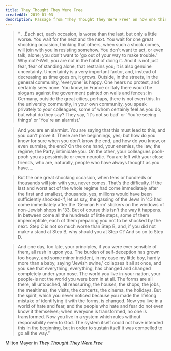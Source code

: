 ```yaml
---
title: They Thought They Were Free
createdAt: 2019-01-03
description: Passage from "They Thought They Were Free" on how one thing leads to another.
---
```


> &#8220; ...Each act, each occasion, is worse than the last, but only a little worse. You wait for the next
> and the next. You wait for one great shocking occasion, thinking that others, when such a shock comes, will
> join with you in resisting somehow. You don't want to act, or even talk, alone; you don't want to 'go out of
> your way to make trouble.' Why not?-Well, you are not in the habit of doing it. And it is not just fear,
> fear of standing alone, that restrains you; it is also genuine uncertainty. Uncertainty is a very important
> factor, and, instead of decreasing as time goes on, it grows. Outside, in the streets, in the general
> community, 'everyone' is happy. One hears no protest, and certainly sees none. You know, in France or Italy
> there would be slogans against the government painted on walls and fences; in Germany, outside the great
> cities, perhaps, there is not even this. In the university community, in your own community, you speak
> privately to your colleagues, some of whom certainly feel as you do; but what do they say? They say, 'It's
> not so bad' or 'You're seeing things' or 'You're an alarmist.'


> And you are an alarmist. You are saying that this must lead to this, and you can't prove it. These are the
> beginnings, yes; but how do you know for sure when you don't know the end, and how do you know, or even
> surmise, the end? On the one hand, your enemies, the law, the regime, the Party, intimidate you. On the
> other, your colleagues pooh-pooh you as pessimistic or even neurotic. You are left with your close friends,
> who are, naturally, people who have always thought as you have....

> But the one great shocking occasion, when tens or hundreds or thousands will join with you, never comes.
> That's the difficulty. If the last and worst act of the whole regime had come immediately after the first
> and smallest, thousands, yes, millions would have been sufficiently shocked-if, let us say, the gassing of
> the Jews in '43 had come immediately after the 'German Firm' stickers on the windows of non-Jewish shops in
> '33. But of course this isn't the way it happens. In between come all the hundreds of little steps, some of
> them imperceptible, each of them preparing you not to be shocked by the next. Step C is not so much worse
> than Step B, and, if you did not make a stand at Step B, why should you at Step C? And so on to Step D.


> And one day, too late, your principles, if you were ever sensible of them, all rush in upon you. The burden
> of self-deception has grown too heavy, and some minor incident, in my case my little boy, hardly more than a
> baby, saying 'Jewish swine,' collapses it all at once, and you see that everything, everything, has changed
> and changed completely under your nose. The world you live in-your nation, your people-is not the world you
> were born in at all. The forms are all there, all untouched, all reassuring, the houses, the shops, the
> jobs, the mealtimes, the visits, the concerts, the cinema, the holidays. But the spirit, which you never
> noticed because you made the lifelong mistake of identifying it with the forms, is changed. Now you live in
> a world of hate and fear, and the people who hate and fear do not even know it themselves; when everyone is
> transformed, no one is transformed. Now you live in a system which rules without responsibility even to God.
> The system itself could not have intended this in the beginning, but in order to sustain itself it was
> compelled to go all the way.&rdquo;

<footer class="blockquote-footer">
Milton Mayer in
<a href="https://www.press.uchicago.edu/Misc/Chicago/511928.html">
  <cite title="They Thought They Were Free"> They Thought They Were Free </cite></a
>
</footer>